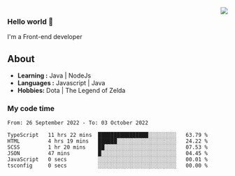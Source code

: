 <img align='right' src="https://github-readme-stats.vercel.app/api?username=jumodada&show_icons=true&theme=vue">

### Hello world 👋

I'm a Front-end developer 
    
## About
-  **Learning :** Java | NodeJs
-  **Languages :** Javascript | Java
-  **Hobbies:** Dota | The Legend of Zelda

### My code time

<!--START_SECTION:waka-->

```text
From: 26 September 2022 - To: 03 October 2022

TypeScript   11 hrs 22 mins  ████████████████░░░░░░░░░   63.79 %
HTML         4 hrs 19 mins   ██████░░░░░░░░░░░░░░░░░░░   24.22 %
SCSS         1 hr 20 mins    ██░░░░░░░░░░░░░░░░░░░░░░░   07.53 %
JSON         47 mins         █░░░░░░░░░░░░░░░░░░░░░░░░   04.45 %
JavaScript   0 secs          ░░░░░░░░░░░░░░░░░░░░░░░░░   00.01 %
tsconfig     0 secs          ░░░░░░░░░░░░░░░░░░░░░░░░░   00.00 %
```

<!--END_SECTION:waka-->
